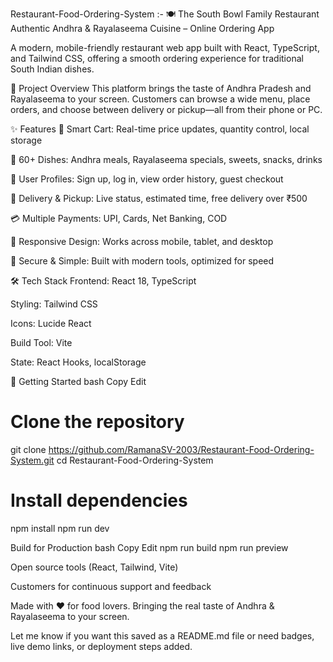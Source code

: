 Restaurant-Food-Ordering-System :- 
🍽️ The South Bowl Family Restaurant
Authentic Andhra & Rayalaseema Cuisine – Online Ordering App

A modern, mobile-friendly restaurant web app built with React, TypeScript, and Tailwind CSS, offering a smooth ordering experience for traditional South Indian dishes.


🌟 Project Overview
This platform brings the taste of Andhra Pradesh and Rayalaseema to your screen. Customers can browse a wide menu, place orders, and choose between delivery or pickup—all from their phone or PC.

✨ Features
🛒 Smart Cart: Real-time price updates, quantity control, local storage

🍛 60+ Dishes: Andhra meals, Rayalaseema specials, sweets, snacks, drinks

👤 User Profiles: Sign up, log in, view order history, guest checkout

🚚 Delivery & Pickup: Live status, estimated time, free delivery over ₹500

💳 Multiple Payments: UPI, Cards, Net Banking, COD

📱 Responsive Design: Works across mobile, tablet, and desktop

🔐 Secure & Simple: Built with modern tools, optimized for speed

🛠️ Tech Stack
Frontend: React 18, TypeScript

Styling: Tailwind CSS

Icons: Lucide React

Build Tool: Vite

State: React Hooks, localStorage

🚀 Getting Started
bash
Copy
Edit
# Clone the repository
git clone https://github.com/RamanaSV-2003/Restaurant-Food-Ordering-System.git
cd Restaurant-Food-Ordering-System

# Install dependencies
npm install
npm run dev

Build for Production
bash
Copy
Edit
npm run build
npm run preview

Open source tools (React, Tailwind, Vite)

Customers for continuous support and feedback

Made with ❤️ for food lovers.
Bringing the real taste of Andhra & Rayalaseema to your screen.

Let me know if you want this saved as a README.md file or need badges, live demo links, or deployment steps added.
